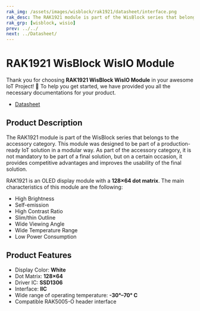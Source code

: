 ```yaml
---
rak_img: /assets/images/wisblock/rak1921/datasheet/interface.png
rak_desc: The RAK1921 module is part of the WisBlock series that belongs to the accessory category. This module was designed to be part of a production-ready IoT solution in a modular way. As part of the accessory category, it is not mandatory to be part of a final solution, but on a certain occasion, it provides competitive advantages and improves the usability of the final solution.
rak_grp: [wisblock, wisio]
prev: ../../
next: ../Datasheet/
---
```



# RAK1921 WisBlock WisIO Module 

Thank you for choosing **RAK1921 WisBlock WisIO Module** in your awesome IoT Project! 🎉 To help you get started, we have provided you all the necessary documentations for your product.

* [Datasheet](../Datasheet/)


## Product Description

The RAK1921 module is part of the WisBlock series that belongs to the accessory category. This module was designed to be part of a production-ready IoT solution in a modular way. As part of the accessory category, it is not mandatory to be part of a final solution, but on a certain occasion, it provides competitive advantages and improves the usability of the final solution.

RAK1921 is an OLED display module with a **128×64 dot matrix**. The main characteristics of this module are the following:

- High Brightness
- Self-emission
- High Contrast Ratio
- Slim/thin Outline
- Wide Viewing Angle
- Wide Temperature Range
- Low Power Consumption

## Product Features

- Display Color: **White**
- Dot Matrix: **128×64**
- Driver IC: **SSD1306**
- Interface: **IIC**
- Wide range of operating temperature: **-30°–70° C**
- Compatible RAK5005-O header interface


